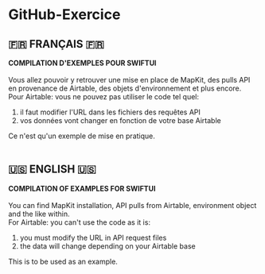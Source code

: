# GitHub-Exercice

## 🇫🇷 FRANÇAIS 🇫🇷 
**COMPILATION D'EXEMPLES POUR SWIFTUI** </br> </br>
Vous allez pouvoir y retrouver une mise en place de MapKit, des pulls API en provenance de Airtable, des objets d'environnement et plus encore.  </br>
Pour Airtable: vous ne pouvez pas utiliser le code tel quel:
1. il faut modifier l'URL dans les fichiers des requêtes API 
2. vos données vont changer en fonction de votre base Airtable  </br> 

Ce n'est qu'un exemple de mise en pratique. </br> </br>





## 🇺🇸 ENGLISH 🇺🇸
**COMPILATION OF EXAMPLES FOR SWIFTUI** </br> </br>
You can find MapKit installation, API pulls from Airtable, environment object and the like within. </br>
For Airtable: you can't use the code as it is:
1. you must modify the URL in API request files
2. the data will change depending on your Airtable base  </br>

This is to be used as an example. 

